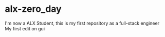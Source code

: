 # alx-zero_day
I'm now a ALX Student, this is my first repository as a full-stack engineer
My first edit on gui
